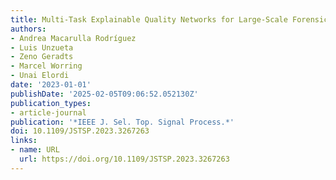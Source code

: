 ```yaml
---
title: Multi-Task Explainable Quality Networks for Large-Scale Forensic Facial Recognition
authors:
- Andrea Macarulla Rodríguez
- Luis Unzueta
- Zeno Geradts
- Marcel Worring
- Unai Elordi
date: '2023-01-01'
publishDate: '2025-02-05T09:06:52.052130Z'
publication_types:
- article-journal
publication: '*IEEE J. Sel. Top. Signal Process.*'
doi: 10.1109/JSTSP.2023.3267263
links:
- name: URL
  url: https://doi.org/10.1109/JSTSP.2023.3267263
---
```

